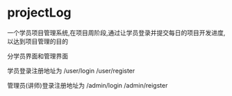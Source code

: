 # projectLog
一个学员项目管理系统,在项目周阶段,通过让学员登录并提交每日的项目开发进度,以达到项目管理的目的

分学员界面和管理界面

学员登录注册地址为
/user/login
/user/register

管理员(讲师)登录注册地址为
/admin/login
/admin/reigster

